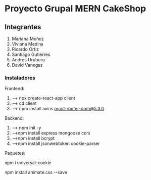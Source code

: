 # Proyecto Grupal MERN CakeShop

## Integrantes

1. Mariana Muñoz
2. Viviana Medina
3. Ricardo Ortiz
4. Santiago Gutierres
5. Andres Uruburu
6. David Vanegas
 


### Instaladores

Frontend:

1. --> npx create-react-app client
2. --> cd client
3. --> npm install axios react-router-dom@5.3.0

Backend:

1. --> npm init -y
2. -->npm install express mongoose cors
3. -->npm install bcrypt
4. -->npm install jsonwebtoken cookie-parser

Paquetes:

npm i universal-cookie

npm install animate.css --save

